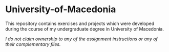 # University-of-Macedonia
This repository contains exercises and projects which were developed during the course of my undergraduate degree in University of Macedonia.

*I do not claim ownership to any of the assignment instructions or any of their complementary files.*
